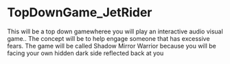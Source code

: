 # TopDownGame_JetRider
This will be a top down gamewheree you will play an interactive audio visual game.. The concept will be to help engage someone that has excessive fears. The game will be called Shadow Mirror Warrior because you will be facing your own hidden dark side reflected back at you
